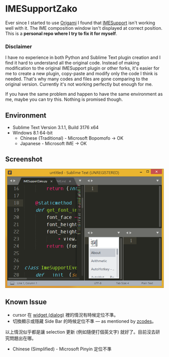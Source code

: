 # IMESupportZako

Ever since I started to use [Origami](https://github.com/SublimeText/Origami) I found that [IMESupport](https://github.com/chikatoike/IMESupport) isn't working well with it. The IME composition window isn't displayed at correct position. This is a **personal repo where I try to fix it for myself**.

### Disclaimer

I have no experience in both Python and Sublime Text plugin creation and I find it hard to understand all the original code. Instead of making modification to the original IMESupport plugin or other forks, it's easier for me to create a new plugin, copy-paste and modify only the code I think is needed. That's why many codes and files are gone comparing to the original version. Currently it's not working perfectly but enough for me.

If you have the same problem and happen to have the same environment as me, maybe you can try this. Nothing is promised though.

## Environment

* Sublime Text Version 3.1.1, Build 3176 x64
* Windows 8.1 64-bit
    - Chinese (Traditional) - Microsoft Bopomofo → OK
    - Japanese - Microsoft IME → OK

## Screenshot

![](img/img1.png)

## Known Issue

* cursor 在 [widget (dialog)](http://docs.sublimetext.info/en/latest/reference/settings.html?highlight=is_widget#system-and-miscellaneous-settings) 裡的情況有時候定位不準。
* 切換顯示或隱藏 Side Bar 的時候定位不準 — as mentioned by [zcodes](https://github.com/zcodes/IMESupport)。

以上情況似乎都是讓 selection 更新 (例如隨便打個英文字) 就好了。目前沒去研究問題出在哪。

* Chinese (Simplified) - Microsoft Pinyin 定位不準